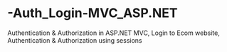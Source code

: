 # -Auth_Login-MVC_ASP.NET
Authentication &amp; Authorization in ASP.NET MVC, Login to Ecom website, Authentication &amp; Authorization using sessions
